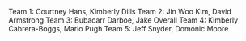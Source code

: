 Team 1: Courtney Hans, Kimberly Dills
Team 2: Jin Woo Kim, David Armstrong
Team 3: Bubacarr Darboe, Jake Overall
Team 4: Kimberly Cabrera-Boggs, Mario Pugh
Team 5: Jeff Snyder, Domonic Moore
